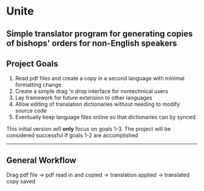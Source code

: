 # Unite
Simple translator program for generating copies of bishops' orders for non-English speakers
---
## Project Goals
1. Read pdf files and create a copy in a second language with minimal formatting change
2. Create a simple drag 'n drop interface for nontechnical users
3. Lay framework for future extension to other languages
4. Allow editing of translation dictionaries without needing to modify source code
5. Eventually keep language files online so that dictionaries can by synced

This initial version will **only** focus on goals 1-3.
The project will be considered successful if goals 1-2 are accomplished

---

## General Workflow

Drag pdf file -> pdf read in and copied -> translation applied -> translated copy saved
